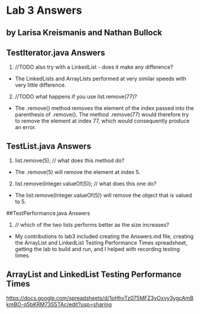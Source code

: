 # Lab 3 Answers
## by Larisa Kreismanis and Nathan Bullock

## TestIterator.java Answers
1. //TODO also try with a LinkedList - does it make any difference?
- The LinkedLists and ArrayLists performed at very similar speeds with very little difference.

2. //TODO what happens if you use list.remove(77)?
- The .remove() method removes the element of the index passed into the parenthesis of .remove().  The method .remove(77) would therefore try to remove the element at index 77, which would consequently produce an error.

## TestList.java Answers
1. list.remove(5); // what does this method do?
- The .remove(5) will remove the element at index 5.

2. list.remove(Integer.valueOf(5)); // what does this one do?
- The list.remove(Integer.valueOf(5)) will remove the object that is valued to 5.

##TestPerformance.java Answers
1. // which of the two lists performs better as the size increases?
- My contributions to lab3 included creating the Answers.md file, creating the ArrayList and LinkedList Testing Performance Times spreadsheet, getting the lab to build and run, and I helped with recording testing times.


## ArrayList and LinkedList Testing Performance Times
https://docs.google.com/spreadsheets/d/1oHhvTz075MFZ3yOxvy3ygcAmBkmBO-q5bKRM73S5TAc/edit?usp=sharing
